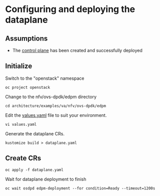 # Configuring and deploying the dataplane

## Assumptions

- The [control plane](control-plane.md) has been created and successfully deployed

## Initialize

Switch to the "openstack" namespace
```
oc project openstack
```
Change to the nfv/ovs-dpdk/edpm directory
```
cd architecture/examples/va/nfv/ovs-dpdk/edpm
```
Edit the [values.yaml](values.yaml) file to suit 
your environment.
```
vi values.yaml
```
Generate the dataplane CRs.
```
kustomize build > dataplane.yaml
```

## Create CRs
```
oc apply -f dataplane.yaml
```

Wait for dataplane deployment to finish
```
oc wait osdpd edpm-deployment --for condition=Ready --timeout=1200s
```
